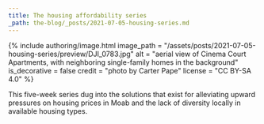 ```yaml
---
title: The housing affordability series
_path: the-blog/_posts/2021-07-05-housing-series.md
---
```


{% include authoring/image.html
    image_path = "/assets/posts/2021-07-05-housing-series/preview/DJI_0783.jpg"
    alt = "aerial view of Cinema Court Apartments, with neighboring single-family homes in the background"
    is_decorative = false
    credit = "photo by Carter Pape"
    license = "CC BY-SA 4.0"
%}

This five-week series dug into the solutions that exist for alleviating upward pressures on housing prices in Moab and the lack of diversity locally in available housing types.
